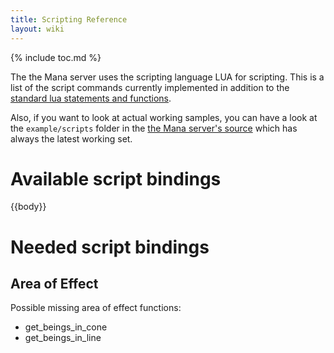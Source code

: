 ```yaml
---
title: Scripting Reference
layout: wiki
---
```

{% include toc.md %}

The the Mana server uses the scripting language LUA for scripting. This is a list
of the script commands currently implemented in addition to the
[standard lua statements and functions](http://www.lua.org/manual/5.1/).

Also, if you want to look at actual working samples, you can have a look at the
`example/scripts` folder in the
[the Mana server's source](https://github.com/mana/manaserv/tree/master/example/scripts)
which has always the latest working set.

# Available script bindings

{{body}}

# Needed script bindings

## Area of Effect
Possible missing area of effect functions:

 * get_beings_in_cone
 * get_beings_in_line
